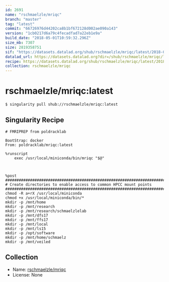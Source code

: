 ```yaml
---
id: 2691
name: "rschmaelzle/mriqc"
branch: "master"
tag: "latest"
commit: "66726976d44202ca8b1bf672128d002ae090a143"
version: "1cb0217d6a79c4fecadfad7a22eb1e9a"
build_date: "2018-05-01T10:59:32.296Z"
size_mb: 7307
size: 2819358751
sif: "https://datasets.datalad.org/shub/rschmaelzle/mriqc/latest/2018-05-01-66726976-1cb0217d/1cb0217d6a79c4fecadfad7a22eb1e9a.simg"
datalad_url: https://datasets.datalad.org?dir=/shub/rschmaelzle/mriqc/latest/2018-05-01-66726976-1cb0217d/
recipe: https://datasets.datalad.org/shub/rschmaelzle/mriqc/latest/2018-05-01-66726976-1cb0217d/Singularity
collection: rschmaelzle/mriqc
---
```


# rschmaelzle/mriqc:latest

```bash
$ singularity pull shub://rschmaelzle/mriqc:latest
```

## Singularity Recipe

```singularity
# FMRIPREP from poldracklab

BootStrap: docker
From: poldracklab/mriqc:latest

%runscript
    exec /usr/local/miniconda/bin/mriqc "$@"

    

%post
################################################################################
# Create directories to enable access to common HPCC mount points
################################################################################
chmod -R a+rX /usr/local/miniconda
chmod +x /usr/local/miniconda/bin/*
mkdir -p /mnt/home
mkdir -p /mnt/research
mkdir -p /mnt/research/schmaelzlelab
mkdir -p /mnt/dfs17
mkdir -p /mnt/ffs17
mkdir -p /mnt/local
mkdir -p /mnt/ls15
mkdir -p /opt/software
mkdir -p /mnt/home/schmaelz
mkdir -p /mnt/veiled
```

## Collection

 - Name: [rschmaelzle/mriqc](https://github.com/rschmaelzle/mriqc)
 - License: None

